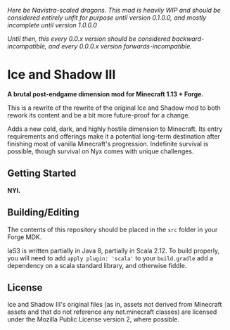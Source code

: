 _Here be Navistra-scaled dragons. This mod is heavily WIP and should be considered entirely unfit for purpose until version 0.1.0.0, and mostly incomplete until version 1.0.0.0_

_Until then, this every 0.0.x version should be considered backward-incompatible, and every 0.0.0.x version forwards-incompatible._

# Ice and Shadow III
__A brutal post-endgame dimension mod for Minecraft 1.13 + Forge.__

This is a rewrite of the rewrite of the original Ice and Shadow mod to both rework its content and be a bit more future-proof for a change.

Adds a new cold, dark, and highly hostile dimension to Minecraft.
Its entry requirements and offerings make it a potential long-term destination after finishing most of vanilla Minecraft's progression.
Indefinite survival is possible, though survival on Nyx comes with unique challenges.

## Getting Started

__NYI.__

## Building/Editing

The contents of this repository should be placed in the `src` folder in your Forge MDK.

IaS3 is written partially in Java 8, partially in Scala 2.12.
To build properly, you will need to add `apply plugin: 'scala'` to your `build.gradle` add a dependency on a scala standard library, and otherwise fiddle.

## License

Ice and Shadow III's original files (as in, assets not derived from Minecraft assets and that do not reference any net.minecraft classes) are licensed under the Mozilla Public License version 2, where possible.
